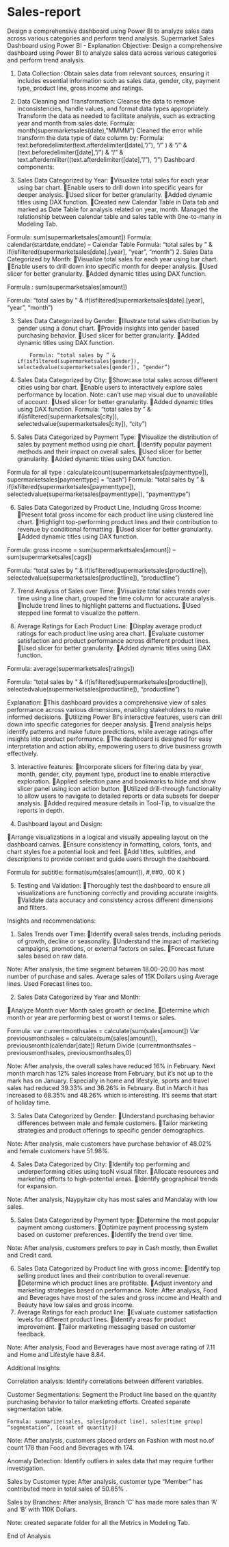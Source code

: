 # Sales-report
Design a comprehensive dashboard using Power BI to analyze sales data across various categories and perform trend analysis.
Supermarket Sales Dashboard using Power BI - Explanation
Objective: Design a comprehensive dashboard using Power BI to analyze sales data across various categories and perform trend analysis.
1. Data Collection:
Obtain sales data from relevant sources, ensuring it includes essential information such as sales data, gender, city, payment type, product line, gross income and ratings.

2. Data Cleaning and Transformation:
Cleanse the data to remove inconsistencies, handle values, and format data types appropriately. Transform the data as needed to facilitate analysis, such as extracting year and month from sales date.
	Formula: month(supermarketsales(date),”MMMM”)
Cleaned the error while transform the data type of date column by:
Formula: text.beforedelimiter(text.afterdelimiter([date],”/”), “/” ) & “/” &                           (text.beforedelimiter([date],”/”) & “/” & text.afterdemiliter((text.afterdelimiter([date],”/”), “/”)
Dashboard components:
1. Sales Data Categorized by Year:
Visualize total sales for each year using bar chart.
Enable users to drill down into specific years for deeper analysis.
Used slicer for better granularity.
Added dynamic titles using DAX function.
Created new Calendar Table in Data tab and marked as Date Table for analysis related on year, month. Managed the relationship between calendar table and sales table with 0ne-to-many in Modeling Tab. 

Formula: sum(supermarketsales[amount])
Formula: calendar(startdate,enddate) – Calendar Table
Formula: “total sales by ” & if(isfiltered(supermarketsales[date].[year], “year”, “month”)
2. Sales Data Categorized by Month:
Visualize total sales for each year using bar chart.
Enable users to drill down into specific month for deeper analysis.
Used slicer for better granularity.
Added dynamic titles using DAX function.

Formula : sum(supermarketsales[amount])

Formula: “total sales by ” & if(isfiltered(supermarketsales[date].[year], “year”, “month”)

3. Sales Data Categorized by Gender:
Illustrate total sales distribution by gender using a donut chart.
Provide insights into gender based purchasing behavior.
Used slicer for better granularity.
Added dynamic titles using DAX function.

           Formula: “total sales by ” & if(isfiltered(supermarketsales[gender]), selectedvalue(supermarketsales[gender]), “gender”)

4. Sales Data Categorized by City:
Showcase total sales across different cities using bar chart.
Enable users to interactively explore sales performance by location. Note: can’t use map visual due to unavailable of account.
Used slicer for better granularity.
Added dynamic titles using DAX function.
Formula: “total sales by ” & if(isfiltered(supermarketsales[city]), selectedvalue(supermarketsales[city]), “city”)

5. Sales Data Categorized by Payment Type:
Visualize the distribution of sales by payment method using pie chart.
Identify popular payment methods and their impact on overall sales.
Used slicer for better granularity.
Added dynamic titles using DAX function.

Formula for all type : calculate(count(supermarketsales[paymenttype]), supermarketsales[paymenttype] = “cash”)
Formula: “total sales by ” & if(isfiltered(supermarketsales[paymenttype]), selectedvalue(supermarketsales[paymenttype]), “paymenttype”)

6. Sales Data Categorized by Product Line, Including Gross Income:
Present total gross income for each product line using clustered line chart.
Highlight top-performing product lines and their contribution to revenue by conditional formatting.
Used slicer for better granularity.
Added dynamic titles using DAX function.

Formula: gross income = sum(supermarketsales[amount]) – sum(supermarketsales[cags])

Formula: “total sales by ” & if(isfiltered(supermarketsales[productline]), selectedvalue(supermarketsales[productline]), “productline”)


7. Trend Analysis of Sales over Time:
Visualize total sales trends over time using a line chart, grouped the time column for accurate analysis.
Include trend lines to highlight patterns and fluctuations.
Used stepped line format to visualize the pattern.

8. Average Ratings for Each Product Line:
Display average product ratings for each product line using area chart.
Evaluate customer satisfaction and product performance across different product lines.
Used slicer for better granularity.
Added dynamic titles using DAX function.

Formula: average(supermarketsales[ratings])

Formula: “total sales by ” & if(isfiltered(supermarketsales[productline]), selectedvalue(supermarketsales[productline]), “productline”)

Explanation:
This dashboard provides a comprehensive view of sales performance across various dimensions, enabling stakeholders to make informed decisions.
Utilizing Power BI's interactive features, users can drill down into specific categories for deeper analysis.
Trend analysis helps identify patterns and make future predictions, while average ratings offer insights into product performance.
The dashboard is designed for easy interpretation and action ability, empowering users to drive business growth effectively.

3. Interactive features:
Incorporate slicers for filtering data by year, month, gender, city, payment type, product line to enable interactive exploration.
Applied selection pane and bookmarks to hide and show slicer panel using icon action button.
Utilized drill-through functionality to allow users to navigate to detailed reports or data subsets for deeper analysis.
Added required measure details in Tool-Tip, to visualize the reports in depth.


4. Dashboard layout and Design:

Arrange visualizations in a logical and visually appealing layout on the dashboard canvas.
Ensure consistency in formatting, colors, fonts, and chart styles foe a potential look and feel.
Add titles, subtitles, and descriptions to provide context and guide users through the dashboard.

Formula for subtitle: format(sum(sales[amount]), #,##0,. 00 K )



5. Testing and Validation:
Thoroughly test the dashboard to ensure all visualizations are functioning correctly and providing accurate insights.
Validate data accuracy and consistency across different dimensions and filters. 


Insights and recommendations:

1. Sales Trends over Time:
Identify overall sales trends, including periods of growth, decline or seasonality.
Understand the impact of marketing campaigns, promotions, or external factors on sales.
Forecast future sales based on raw data. 

Note: After analysis, the time segment between 18.00-20.00 has most number of purchase and sales.
          Average sales of 15K Dollars using Average lines. Used Forecast lines too.

2. Sales Data Categorized by Year and Month:

Analyze Month over Month sales growth or decline.
Determine which month or year are performing best or worst I terms or sales.

Formula: var currentmonthsales = calculate(sum(sales[amount])
	Var previousmonthsales = calculate(sum(sales[amount]), previousmonth(calendar[date]) 
Return
	Divide (currentmonthsales – previousmonthsales, previousmonthsales,0)

Note: After analysis, the overall sales have reduced 16% in February. Next month march has 12% sales increase from February, but it’s not up to the mark has on January. Especially in home and lifestyle, sports and travel sales had reduced 39.33% and 36.26% in February. But in March it has increased to 68.35% and 48.26% which is interesting. It’s seems that start of holiday time.


3. Sales Data Categorized by Gender:
Understand purchasing behavior differences between male and female customers.
Tailor marketing strategies and product offerings to specific gender demographics.

Note: After analysis, male customers have purchase behavior of 48.02% and female customers have 51.98%.

4. Sales Data Categorized by City:
Identify top performing and underperforming cities using topN visual filter.
Allocate resources and marketing efforts to high-potential areas.
Identify geographical trends for expansion.

Note: After analysis, Naypyitaw city has most sales and Mandalay with low sales.

5. Sales Data Categorized by Payment type:
Determine the most popular payment among customers.
Optimize payment processing system based on customer preferences.
Identify the trend over time.

Note: After analysis, customers prefers to pay in Cash mostly, then Ewallet and Credit card.

6. Sales Data Categorized by Product line with gross income:
Identify top selling product lines and their contribution to overall revenue.
Determine which product lines are profitable.
Adjust inventory and marketing strategies based on performance. 
Note: After analysis, Food and Beverages have most of the sales and gross income and Health and Beauty have low sales and gross income. 
7. Average Ratings for each product line:
Evaluate customer satisfaction levels for different product lines.
Identify areas for product improvement.
Tailor marketing messaging based on customer feedback.

Note: After analysis, Food and Beverages have most average rating of 7.11 and Home and Lifestyle have 8.84.


Additional Insights:

Correlation analysis:
	Identify correlations between different variables.


Customer Segmentations:
	Segment the Product line based on the quantity purchasing behavior to tailor marketing efforts. Created separate segmentation table.

	Formula: summarize(sales, sales[product line], sales[time group] “segmentation”, [count of quantity])

Note: After analysis, customers placed orders on Fashion with most no.of count 178 than Food and Beverages  with 174. 


Anomaly Detection:
	Identify outliers in sales data that may require further investigation. 

Sales by Customer type:
	After analysis, customer type “Member” has contributed more in total sales of 50.85% .

Sales by Branches:
	After analysis, Branch ‘C’ has made more sales than ‘A’ and ‘B’ with 110K Dollars.

Note: created separate folder for all the Metrics in Modeling Tab.

					                 

  End of Analysis
